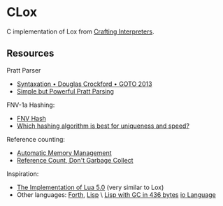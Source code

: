 # CLox

C implementation of Lox from [Crafting Interpreters](https://craftinginterpreters.com/).

## Resources

Pratt Parser

- [Syntaxation • Douglas Crockford • GOTO 2013](https://www.youtube.com/watch?v=Nlqv6NtBXcA&t=1171s)
- [Simple but Powerful Pratt Parsing](https://matklad.github.io/2020/04/13/simple-but-powerful-pratt-parsing.html)

FNV-1a Hashing:

- [FNV Hash](http://www.isthe.com/chongo/tech/comp/fnv/)
- [Which hashing algorithm is best for uniqueness and speed?](https://softwareengineering.stackexchange.com/questions/49550/which-hashing-algorithm-is-best-for-uniqueness-and-speed)

Reference counting:

- [Automatic Memory Management](https://course.ccs.neu.edu/cs4410sp22/lec_memory-management_notes.html)
- [Reference Count, Don't Garbage Collect](https://kevinlawler.com/refcount)

Inspiration:

- [The Implementation of Lua 5.0](https://www.lua.org/doc/jucs05.pdf) (very similar to Lox)
- Other languages: [Forth](<https://en.wikipedia.org/wiki/Forth_(programming_language)>), [Lisp](<https://en.wikipedia.org/wiki/Lisp_(programming_language)>) \ [Lisp with GC in 436 bytes](https://justine.lol/sectorlisp2/) [io Language](https://iolanguage.org/)
